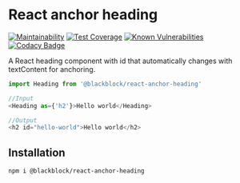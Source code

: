 # React anchor heading

[![Maintainability](https://api.codeclimate.com/v1/badges/20bd546e0d604814eb1e/maintainability)](https://codeclimate.com/github/winston0410/react-anchor-heading/maintainability) [![Test Coverage](https://api.codeclimate.com/v1/badges/20bd546e0d604814eb1e/test_coverage)](https://codeclimate.com/github/winston0410/react-anchor-heading/test_coverage) [![Known Vulnerabilities](https://snyk.io/test/github/winston0410/react-anchor-heading/badge.svg?targetFile=package.json)](https://snyk.io/test/github/winston0410/react-anchor-heading?targetFile=package.json) [![Codacy Badge](https://app.codacy.com/project/badge/Grade/c034e24ee16f4470888fb8cc753b08b0)](https://www.codacy.com/gh/winston0410/react-anchor-heading/dashboard?utm_source=github.com&utm_medium=referral&utm_content=winston0410/react-anchor-heading&utm_campaign=Badge_Grade)

A React heading component with id that automatically changes with textContent for anchoring.

```javascript
import Heading from '@blackblock/react-anchor-heading'

//Input
<Heading as={'h2'}>Hello world</Heading>

//Output
<h2 id="hello-world">Hello world</h2>
```

## Installation

```shell
npm i @blackblock/react-anchor-heading
```
